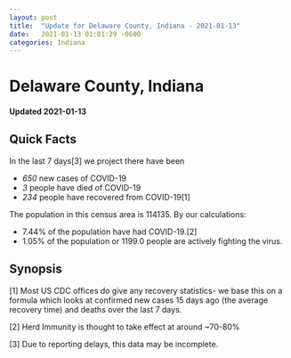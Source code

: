 ```yaml
---
layout: post
title:  "Update for Delaware County, Indiana - 2021-01-13"
date:   2021-01-13 01:01:29 -0600
categories: Indiana
---
```


# Delaware County, Indiana
#### Updated 2021-01-13

## Quick Facts

In the last 7 days[3] we project there have been
- *650* new cases of COVID-19
- *3* people have died of COVID-19
- *234* people have recovered from COVID-19[1]

The population in this census area is 114135. By our calculations:
- 7.44% of the population have had COVID-19.[2]
- 1.05% of the population or 1199.0 people are actively fighting the virus.

## Synopsis




[1] Most US CDC offices do give any recovery statistics- we base this on a formula which looks at confirmed new cases
15 days ago (the average recovery time) and deaths over the last 7 days.

[2] Herd Immunity is thought to take effect at around ~70-80%

[3] Due to reporting delays, this data may be incomplete.
 
    